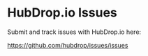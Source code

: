 HubDrop.io Issues
=================

Submit and track issues with HubDrop.io here:

https://github.com/hubdrop/issues/issues
